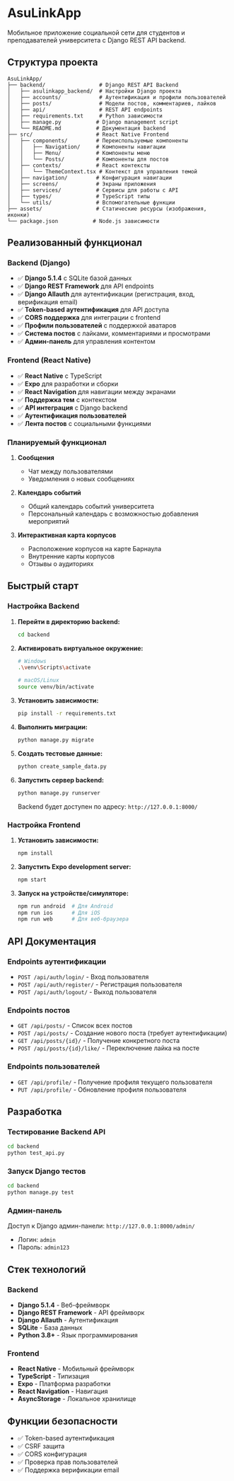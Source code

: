 # AsuLinkApp

Мобильное приложение социальной сети для студентов и преподавателей университета с Django REST API backend.

## Структура проекта

```
AsuLinkApp/
├── backend/                 # Django REST API Backend
│   ├── asulinkapp_backend/  # Настройки Django проекта
│   ├── accounts/            # Аутентификация и профили пользователей
│   ├── posts/               # Модели постов, комментариев, лайков
│   ├── api/                 # REST API endpoints
│   ├── requirements.txt     # Python зависимости
│   ├── manage.py           # Django management script
│   └── README.md           # Документация backend
├── src/                    # React Native Frontend
│   ├── components/         # Переиспользуемые компоненты
│   │   ├── Navigation/     # Компоненты навигации
│   │   ├── Menu/           # Компоненты меню
│   │   └── Posts/          # Компоненты для постов
│   ├── contexts/           # React контексты
│   │   └── ThemeContext.tsx # Контекст для управления темой
│   ├── navigation/         # Конфигурация навигации
│   ├── screens/            # Экраны приложения
│   ├── services/           # Сервисы для работы с API
│   ├── types/              # TypeScript типы
│   └── utils/              # Вспомогательные функции
├── assets/                 # Статические ресурсы (изображения, иконки)
└── package.json           # Node.js зависимости
```

## Реализованный функционал

### Backend (Django)
- ✅ **Django 5.1.4** с SQLite базой данных
- ✅ **Django REST Framework** для API endpoints
- ✅ **Django Allauth** для аутентификации (регистрация, вход, верификация email)
- ✅ **Token-based аутентификация** для API доступа
- ✅ **CORS поддержка** для интеграции с frontend
- ✅ **Профили пользователей** с поддержкой аватаров
- ✅ **Система постов** с лайками, комментариями и просмотрами
- ✅ **Админ-панель** для управления контентом

### Frontend (React Native)
- ✅ **React Native** с TypeScript
- ✅ **Expo** для разработки и сборки
- ✅ **React Navigation** для навигации между экранами
- ✅ **Поддержка тем** с контекстом
- ✅ **API интеграция** с Django backend
- ✅ **Аутентификация пользователей**
- ✅ **Лента постов** с социальными функциями

### Планируемый функционал
1. **Сообщения**
   - Чат между пользователями
   - Уведомления о новых сообщениях

2. **Календарь событий**
   - Общий календарь событий университета
   - Персональный календарь с возможностью добавления мероприятий

3. **Интерактивная карта корпусов**
   - Расположение корпусов на карте Барнаула
   - Внутренние карты корпусов
   - Отзывы о аудиториях

## Быстрый старт

### Настройка Backend

1. **Перейти в директорию backend:**
   ```bash
   cd backend
   ```

2. **Активировать виртуальное окружение:**
   ```bash
   # Windows
   .\venv\Scripts\activate

   # macOS/Linux
   source venv/bin/activate
   ```

3. **Установить зависимости:**
   ```bash
   pip install -r requirements.txt
   ```

4. **Выполнить миграции:**
   ```bash
   python manage.py migrate
   ```

5. **Создать тестовые данные:**
   ```bash
   python create_sample_data.py
   ```

6. **Запустить сервер backend:**
   ```bash
   python manage.py runserver
   ```

   Backend будет доступен по адресу: `http://127.0.0.1:8000/`

### Настройка Frontend

1. **Установить зависимости:**
   ```bash
   npm install
   ```

2. **Запустить Expo development server:**
   ```bash
   npm start
   ```

3. **Запуск на устройстве/симуляторе:**
   ```bash
   npm run android  # Для Android
   npm run ios      # Для iOS
   npm run web      # Для веб-браузера
   ```

## API Документация

### Endpoints аутентификации
- `POST /api/auth/login/` - Вход пользователя
- `POST /api/auth/register/` - Регистрация пользователя
- `POST /api/auth/logout/` - Выход пользователя

### Endpoints постов
- `GET /api/posts/` - Список всех постов
- `POST /api/posts/` - Создание нового поста (требует аутентификации)
- `GET /api/posts/{id}/` - Получение конкретного поста
- `POST /api/posts/{id}/like/` - Переключение лайка на посте

### Endpoints пользователей
- `GET /api/profile/` - Получение профиля текущего пользователя
- `PUT /api/profile/` - Обновление профиля пользователя

## Разработка

### Тестирование Backend API
```bash
cd backend
python test_api.py
```

### Запуск Django тестов
```bash
cd backend
python manage.py test
```

### Админ-панель
Доступ к Django админ-панели: `http://127.0.0.1:8000/admin/`
- Логин: `admin`
- Пароль: `admin123`

## Стек технологий

### Backend
- **Django 5.1.4** - Веб-фреймворк
- **Django REST Framework** - API фреймворк
- **Django Allauth** - Аутентификация
- **SQLite** - База данных
- **Python 3.8+** - Язык программирования

### Frontend
- **React Native** - Мобильный фреймворк
- **TypeScript** - Типизация
- **Expo** - Платформа разработки
- **React Navigation** - Навигация
- **AsyncStorage** - Локальное хранилище

## Функции безопасности

- ✅ Token-based аутентификация
- ✅ CSRF защита
- ✅ CORS конфигурация
- ✅ Проверка прав пользователей
- ✅ Поддержка верификации email